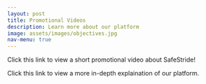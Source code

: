 ```yaml
---
layout: post
title: Promotional Videos
description: Learn more about our platform
image: assets/images/objectives.jpg
nav-menu: true
---
```


Click this link to view a short promotional video about SafeStride!

Click this link to view a more in-depth explaination of our platform. 